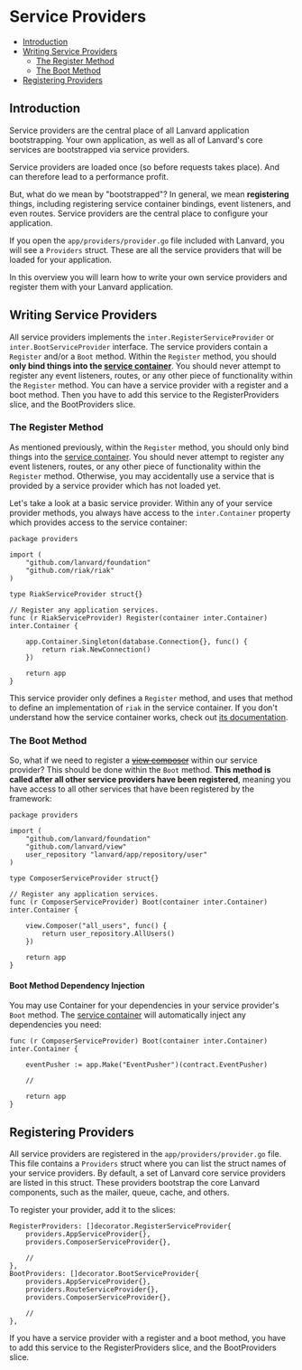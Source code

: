 # Service Providers

- [Introduction](#introduction)
- [Writing Service Providers](#writing-service-providers)
    - [The Register Method](#the-register-method)
    - [The Boot Method](#the-boot-method)
- [Registering Providers](#registering-providers)

<a name="introduction"></a>
## Introduction

Service providers are the central place of all Lanvard application bootstrapping. Your own application, as well as all of Lanvard's core services are bootstrapped via service providers.

Service providers are loaded once (so before requests takes place). And can therefore lead to a performance profit.

But, what do we mean by "bootstrapped"? In general, we mean **registering** things, including registering service container bindings, event listeners, and even routes. Service providers are the central place to configure your application.

If you open the `app/providers/provider.go` file included with Lanvard, you will see a `Providers` struct. These are all the service providers that will be loaded for your application.

In this overview you will learn how to write your own service providers and register them with your Lanvard application.

<a name="writing-service-providers"></a>
## Writing Service Providers

All service providers implements the `inter.RegisterServiceProvider` or `inter.BootServiceProvider` interface. The service providers contain a `Register` and/or a `Boot` method. Within the `Register` method, you should **only bind things into the [service container](/docs/{{version}}/container)**. You should never attempt to register any event listeners, routes, or any other piece of functionality within the `Register` method. You can have a service provider with a register and a boot method. Then you have to add this service to the RegisterProviders slice, and the BootProviders slice.

<a name="the-register-method"></a>
### The Register Method

As mentioned previously, within the `Register` method, you should only bind things into the [service container](/docs/{{version}}/container). You should never attempt to register any event listeners, routes, or any other piece of functionality within the `Register` method. Otherwise, you may accidentally use a service that is provided by a service provider which has not loaded yet.

Let's take a look at a basic service provider. Within any of your service provider methods, you always have access to the `inter.Container` property which provides access to the service container:
    
    package providers
    
    import (
        "github.com/lanvard/foundation"
        "github.com/riak/riak"
    )
    
    type RiakServiceProvider struct{}
    
    // Register any application services.
    func (r RiakServiceProvider) Register(container inter.Container) inter.Container {

        app.Container.Singleton(database.Connection{}, func() {
            return riak.NewConnection()
        })

        return app
    }

This service provider only defines a `Register` method, and uses that method to define an implementation of `riak` in the service container. If you don't understand how the service container works, check out [its documentation](/docs/{{version}}/container).

<a name="the-boot-method"></a>
### The Boot Method

So, what if we need to register a [~~view composer~~](/docs/{{version}}/views#view-composers) within our service provider? This should be done within the `Boot` method. **This method is called after all other service providers have been registered**, meaning you have access to all other services that have been registered by the framework:
    
    package providers
    
    import (
        "github.com/lanvard/foundation"
        "github.com/lanvard/view"
        user_repository "lanvard/app/repository/user"
    )
    
    type ComposerServiceProvider struct{}
    
    // Register any application services.
    func (r ComposerServiceProvider) Boot(container inter.Container) inter.Container {

        view.Composer("all_users", func() {
            return user_repository.AllUsers()
        })

        return app
    }

#### Boot Method Dependency Injection

You may use Container for your dependencies in your service provider's `Boot` method. The [service container](/docs/{{version}}/container) will automatically inject any dependencies you need:

    func (r ComposerServiceProvider) Boot(container inter.Container) inter.Container {

        eventPusher := app.Make("EventPusher")(contract.EventPusher)
        
        //

        return app
    }

<a name="registering-providers"></a>
## Registering Providers

All service providers are registered in the `app/providers/provider.go` file. This file contains a `Providers` struct where you can list the struct names of your service providers. By default, a set of Lanvard core service providers are listed in this struct. These providers bootstrap the core Lanvard components, such as the mailer, queue, cache, and others.

To register your provider, add it to the slices:

	RegisterProviders: []decorator.RegisterServiceProvider{
	    providers.AppServiceProvider{},
		providers.ComposerServiceProvider{},
		
		//
	},
    BootProviders: []decorator.BootServiceProvider{
        providers.AppServiceProvider{},
        providers.RouteServiceProvider{},
        providers.ComposerServiceProvider{},
        
        //
    },
    
If you have a service provider with a register and a boot method, you have to add this service to the RegisterProviders slice, and the BootProviders slice.
